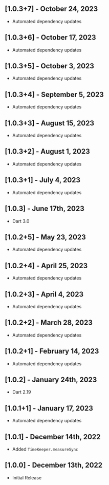 ## [1.0.3+7] - October 24, 2023

* Automated dependency updates


## [1.0.3+6] - October 17, 2023

* Automated dependency updates


## [1.0.3+5] - October 3, 2023

* Automated dependency updates


## [1.0.3+4] - September 5, 2023

* Automated dependency updates


## [1.0.3+3] - August 15, 2023

* Automated dependency updates


## [1.0.3+2] - August 1, 2023

* Automated dependency updates


## [1.0.3+1] - July 4, 2023

* Automated dependency updates


## [1.0.3] - June 17th, 2023

* Dart 3.0


## [1.0.2+5] - May 23, 2023

* Automated dependency updates


## [1.0.2+4] - April 25, 2023

* Automated dependency updates


## [1.0.2+3] - April 4, 2023

* Automated dependency updates


## [1.0.2+2] - March 28, 2023

* Automated dependency updates


## [1.0.2+1] - February 14, 2023

* Automated dependency updates


## [1.0.2] - January 24th, 2023

* Dart 2.19


## [1.0.1+1] - January 17, 2023

* Automated dependency updates


## [1.0.1] - December 14th, 2022

* Added `TimeKeeper.measureSync`


## [1.0.0] - December 13th, 2022

* Initial Release













